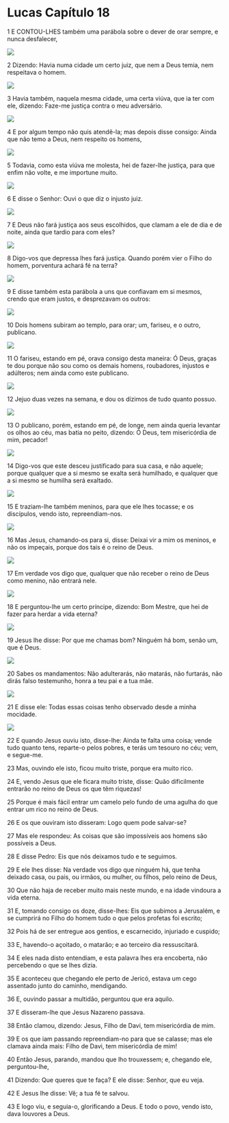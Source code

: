 # Lucas Capítulo 18

1	E CONTOU-LHES também uma parábola sobre o dever de orar sempre, e nunca desfalecer,

![](.img/42_Lk_18_01_RG.jpg)

2	Dizendo: Havia numa cidade um certo juiz, que nem a Deus temia, nem respeitava o homem.

![](.img/42_Lk_18_02_RG.jpg)

3	Havia também, naquela mesma cidade, uma certa viúva, que ia ter com ele, dizendo: Faze-me justiça contra o meu adversário.

![](.img/42_Lk_18_03_RG.jpg)

4	E por algum tempo não quis atendê-la; mas depois disse consigo: Ainda que não temo a Deus, nem respeito os homens,

![](.img/42_Lk_18_04_RG.jpg)

5	Todavia, como esta viúva me molesta, hei de fazer-lhe justiça, para que enfim não volte, e me importune muito.

![](.img/42_Lk_18_05_RG.jpg)

6	E disse o Senhor: Ouvi o que diz o injusto juiz.

![](.img/42_Lk_18_06_RG.jpg)

7	E Deus não fará justiça aos seus escolhidos, que clamam a ele de dia e de noite, ainda que tardio para com eles?

![](.img/42_Lk_18_07_RG.jpg)

8	Digo-vos que depressa lhes fará justiça. Quando porém vier o Filho do homem, porventura achará fé na terra?

![](.img/42_Lk_18_08_RG.jpg)

9	E disse também esta parábola a uns que confiavam em si mesmos, crendo que eram justos, e desprezavam os outros:

![](.img/42_Lk_18_09_RG.jpg)

10	Dois homens subiram ao templo, para orar; um, fariseu, e o outro, publicano.

![](.img/42_Lk_18_10_RG.jpg)

11	O fariseu, estando em pé, orava consigo desta maneira: Ó Deus, graças te dou porque não sou como os demais homens, roubadores, injustos e adúlteros; nem ainda como este publicano.

![](.img/42_Lk_18_11_RG.jpg)

12	Jejuo duas vezes na semana, e dou os dízimos de tudo quanto possuo.

![](.img/42_Lk_18_12_RG.jpg)

13	O publicano, porém, estando em pé, de longe, nem ainda queria levantar os olhos ao céu, mas batia no peito, dizendo: Ó Deus, tem misericórdia de mim, pecador!

![](.img/42_Lk_18_13_RG.jpg)

14	Digo-vos que este desceu justificado para sua casa, e não aquele; porque qualquer que a si mesmo se exalta será humilhado, e qualquer que a si mesmo se humilha será exaltado.

![](.img/42_Lk_18_14_RG.jpg)

15	E traziam-lhe também meninos, para que ele lhes tocasse; e os discípulos, vendo isto, repreendiam-nos.

![](.img/42_Lk_18_15_RG.jpg)

16	Mas Jesus, chamando-os para si, disse: Deixai vir a mim os meninos, e não os impeçais, porque dos tais é o reino de Deus.

![](.img/42_Lk_18_16_RG.jpg)

17	Em verdade vos digo que, qualquer que não receber o reino de Deus como menino, não entrará nele.

![](.img/42_Lk_18_17_RG.jpg)

18	E perguntou-lhe um certo príncipe, dizendo: Bom Mestre, que hei de fazer para herdar a vida eterna?

![](.img/42_Lk_18_18_RG.jpg)

19	Jesus lhe disse: Por que me chamas bom? Ninguém há bom, senão um, que é Deus.

![](.img/42_Lk_18_19_RG.jpg)

20	Sabes os mandamentos: Não adulterarás, não matarás, não furtarás, não dirás falso testemunho, honra a teu pai e a tua mãe.

![](.img/42_Lk_18_20_RG.jpg)

21	E disse ele: Todas essas coisas tenho observado desde a minha mocidade.

![](.img/42_Lk_18_21_RG.jpg)

22	E quando Jesus ouviu isto, disse-lhe: Ainda te falta uma coisa; vende tudo quanto tens, reparte-o pelos pobres, e terás um tesouro no céu; vem, e segue-me.

23	Mas, ouvindo ele isto, ficou muito triste, porque era muito rico.

24	E, vendo Jesus que ele ficara muito triste, disse: Quão dificilmente entrarão no reino de Deus os que têm riquezas!

25	Porque é mais fácil entrar um camelo pelo fundo de uma agulha do que entrar um rico no reino de Deus.

26	E os que ouviram isto disseram: Logo quem pode salvar-se?

27	Mas ele respondeu: As coisas que são impossíveis aos homens são possíveis a Deus.

28	E disse Pedro: Eis que nós deixamos tudo e te seguimos.

29	E ele lhes disse: Na verdade vos digo que ninguém há, que tenha deixado casa, ou pais, ou irmãos, ou mulher, ou filhos, pelo reino de Deus,

30	Que não haja de receber muito mais neste mundo, e na idade vindoura a vida eterna.

31	E, tomando consigo os doze, disse-lhes: Eis que subimos a Jerusalém, e se cumprirá no Filho do homem tudo o que pelos profetas foi escrito;

32	Pois há de ser entregue aos gentios, e escarnecido, injuriado e cuspido;

33	E, havendo-o açoitado, o matarão; e ao terceiro dia ressuscitará.

34	E eles nada disto entendiam, e esta palavra lhes era encoberta, não percebendo o que se lhes dizia.

35	E aconteceu que chegando ele perto de Jericó, estava um cego assentado junto do caminho, mendigando.

36	E, ouvindo passar a multidão, perguntou que era aquilo.

37	E disseram-lhe que Jesus Nazareno passava.

38	Então clamou, dizendo: Jesus, Filho de Davi, tem misericórdia de mim.

39	E os que iam passando repreendiam-no para que se calasse; mas ele clamava ainda mais: Filho de Davi, tem misericórdia de mim!

40	Então Jesus, parando, mandou que lho trouxessem; e, chegando ele, perguntou-lhe,

41	Dizendo: Que queres que te faça? E ele disse: Senhor, que eu veja.

42	E Jesus lhe disse: Vê; a tua fé te salvou.

43	E logo viu, e seguia-o, glorificando a Deus. E todo o povo, vendo isto, dava louvores a Deus.

